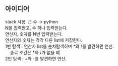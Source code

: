 ## 아이디어
stack 사용. 큰 수 → python  
N을 입력받고, 수 하나 입력받는다.  
연산자, 숫자를 N번 입력받는다.  
연산자와 숫자는 각각 다른 list에 저장한다.  
1번 탐색 : 연산자 list를 순차탐색하며 *와 /를 발견하면 연산.  
&nbsp;&nbsp;&nbsp;&nbsp;종료 조건은 *와 /가 없을 떄  
2번 탐색 : +와 -를 발견하면 연산.  
